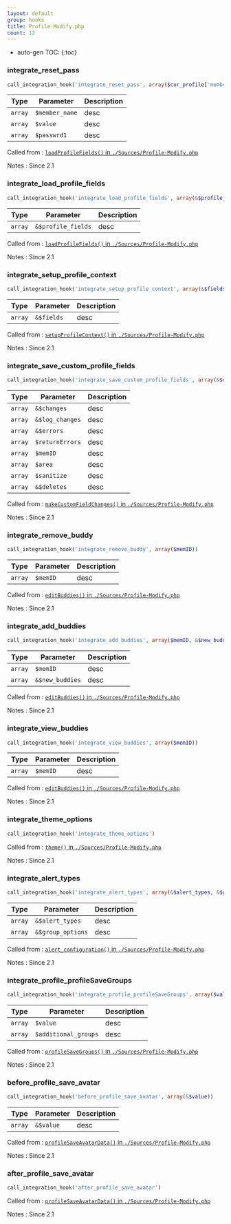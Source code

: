 ```yaml
---
layout: default
group: hooks
title: Profile-Modify.php
count: 12
---
```

* auto-gen TOC:
{:toc}
### integrate_reset_pass

```php
call_integration_hook('integrate_reset_pass', array($cur_profile['member_name'], $value, $_POST['passwrd1']))
```

Type|Parameter|Description
---|---|---
`array`|`$member_name`|desc
`array`|`$value`|desc
`array`|`$passwrd1`|desc

Called from
: [`loadProfileFields()` in `./Sources/Profile-Modify.php`](../docs/profile-modify.html#loadprofilefields)

Notes
: Since 2.1

### integrate_load_profile_fields

```php
call_integration_hook('integrate_load_profile_fields', array(&$profile_fields))
```

Type|Parameter|Description
---|---|---
`array`|`&$profile_fields`|desc

Called from
: [`loadProfileFields()` in `./Sources/Profile-Modify.php`](../docs/profile-modify.html#loadprofilefields)

Notes
: Since 2.1

### integrate_setup_profile_context

```php
call_integration_hook('integrate_setup_profile_context', array(&$fields))
```

Type|Parameter|Description
---|---|---
`array`|`&$fields`|desc

Called from
: [`setupProfileContext()` in `./Sources/Profile-Modify.php`](../docs/profile-modify.html#setupprofilecontext)

Notes
: Since 2.1

### integrate_save_custom_profile_fields

```php
call_integration_hook('integrate_save_custom_profile_fields', array(&$changes, &$log_changes, &$errors, $returnErrors, $memID, $area, $sanitize, &$deletes))
```

Type|Parameter|Description
---|---|---
`array`|`&$changes`|desc
`array`|`&$log_changes`|desc
`array`|`&$errors`|desc
`array`|`$returnErrors`|desc
`array`|`$memID`|desc
`array`|`$area`|desc
`array`|`$sanitize`|desc
`array`|`&$deletes`|desc

Called from
: [`makeCustomFieldChanges()` in `./Sources/Profile-Modify.php`](../docs/profile-modify.html#makecustomfieldchanges)

Notes
: Since 2.1

### integrate_remove_buddy

```php
call_integration_hook('integrate_remove_buddy', array($memID))
```

Type|Parameter|Description
---|---|---
`array`|`$memID`|desc

Called from
: [`editBuddies()` in `./Sources/Profile-Modify.php`](../docs/profile-modify.html#editbuddies)

Notes
: Since 2.1

### integrate_add_buddies

```php
call_integration_hook('integrate_add_buddies', array($memID, &$new_buddies))
```

Type|Parameter|Description
---|---|---
`array`|`$memID`|desc
`array`|`&$new_buddies`|desc

Called from
: [`editBuddies()` in `./Sources/Profile-Modify.php`](../docs/profile-modify.html#editbuddies)

Notes
: Since 2.1

### integrate_view_buddies

```php
call_integration_hook('integrate_view_buddies', array($memID))
```

Type|Parameter|Description
---|---|---
`array`|`$memID`|desc

Called from
: [`editBuddies()` in `./Sources/Profile-Modify.php`](../docs/profile-modify.html#editbuddies)

Notes
: Since 2.1

### integrate_theme_options

```php
call_integration_hook('integrate_theme_options')
```


Called from
: [`theme()` in `./Sources/Profile-Modify.php`](../docs/profile-modify.html#theme)

Notes
: Since 2.1

### integrate_alert_types

```php
call_integration_hook('integrate_alert_types', array(&$alert_types, &$group_options))
```

Type|Parameter|Description
---|---|---
`array`|`&$alert_types`|desc
`array`|`&$group_options`|desc

Called from
: [`alert_configuration()` in `./Sources/Profile-Modify.php`](../docs/profile-modify.html#alert_configuration)

Notes
: Since 2.1

### integrate_profile_profileSaveGroups

```php
call_integration_hook('integrate_profile_profileSaveGroups', array($value, $additional_groups))
```

Type|Parameter|Description
---|---|---
`array`|`$value`|desc
`array`|`$additional_groups`|desc

Called from
: [`profileSaveGroups()` in `./Sources/Profile-Modify.php`](../docs/profile-modify.html#profilesavegroups)

Notes
: Since 2.1

### before_profile_save_avatar

```php
call_integration_hook('before_profile_save_avatar', array(&$value))
```

Type|Parameter|Description
---|---|---
`array`|`&$value`|desc

Called from
: [`profileSaveAvatarData()` in `./Sources/Profile-Modify.php`](../docs/profile-modify.html#profilesaveavatardata)

Notes
: Since 2.1

### after_profile_save_avatar

```php
call_integration_hook('after_profile_save_avatar')
```


Called from
: [`profileSaveAvatarData()` in `./Sources/Profile-Modify.php`](../docs/profile-modify.html#profilesaveavatardata)

Notes
: Since 2.1

